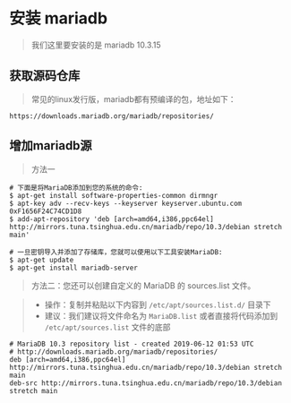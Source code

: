# 安装 mariadb

> 我们这里要安装的是 mariadb 10.3.15

## 获取源码仓库

> 常见的linux发行版，mariadb都有预编译的包，地址如下：

```text
https://downloads.mariadb.org/mariadb/repositories/
```

## 增加mariadb源

> 方法一

```shell
# 下面是将MariaDB添加到您的系统的命令:
$ apt-get install software-properties-common dirmngr
$ apt-key adv --recv-keys --keyserver keyserver.ubuntu.com 0xF1656F24C74CD1D8
$ add-apt-repository 'deb [arch=amd64,i386,ppc64el] http://mirrors.tuna.tsinghua.edu.cn/mariadb/repo/10.3/debian stretch main'

# 一旦密钥导入并添加了存储库，您就可以使用以下工具安装MariaDB:
$ apt-get update
$ apt-get install mariadb-server
```

> 方法二：您还可以创建自定义的 MariaDB 的 sources.list 文件。

> - 操作：复制并粘贴以下内容到 `/etc/apt/sources.list.d/` 目录下
> - 建议：我们建议将文件命名为 `MariaDB.list` 或者直接将代码添加到 `/etc/apt/sources.list` 文件的底部

```shell
# MariaDB 10.3 repository list - created 2019-06-12 01:53 UTC
# http://downloads.mariadb.org/mariadb/repositories/
deb [arch=amd64,i386,ppc64el] http://mirrors.tuna.tsinghua.edu.cn/mariadb/repo/10.3/debian stretch main
deb-src http://mirrors.tuna.tsinghua.edu.cn/mariadb/repo/10.3/debian stretch main
```
